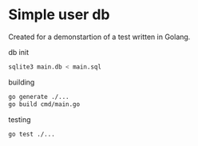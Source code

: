 # Simple user db

Created for a demonstartion of a test written in Golang.

db init

```bash
sqlite3 main.db < main.sql
```

building

```bash
go generate ./...
go build cmd/main.go
```

testing

```bash
go test ./...
```
